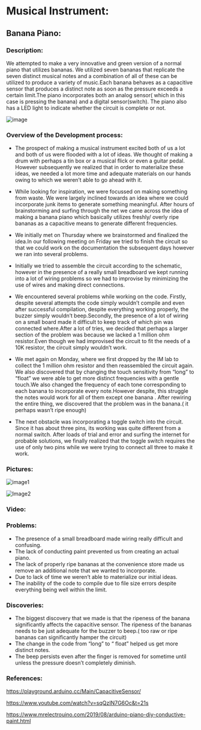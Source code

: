 # Musical Instrument:
## Banana Piano:

### Description:

We attempted to make a very innovative and green version of a normal piano that utilizes bananas.  We utilized seven bananas that replicate the seven distinct musical notes and a combination of all of these can be utilized to produce a variety of music.Each banana behaves as a capacitive sensor that produces a distinct note as soon as the pressure exceeds a certain limit.The piano incorporates both an analog sensor( which in this case is pressing the banana) and a digital sensor(switch). The piano also has a LED light to indicate whether the circuit is complete or not.

![image](https://user-images.githubusercontent.com/98395837/162841472-ed3c316e-ee7b-4b63-b64c-bb38d5b16585.png)


### Overview of the Development process:

- The prospect of making a musical instrument excited  both of us a lot and both of us were flooded with a lot of ideas. We thought of making a drum with perhaps a tin box or  a musical flick or even a guitar pedal. However subsequently we realized that in order to materialize these ideas, we needed a lot more time and adequate materials on our hands owing to which we weren’t able to go ahead with it.

- While looking for inspiration, we were focussed on making something from waste. We were largely inclined towards an idea where we could incorporate junk items to generate something meaningful. After hours of brainstorming and surfing through the net we came across the idea of making a banana piano which basically utilizes freshly/ overly ripe bananas as a capacitive means to generate different frequencies.

- We initially met on Thursday where we  brainstormed  and finalized the idea.In our following meeting on Friday we tried to finish the circuit so that we could work on the documentation the subsequent days however we ran into several problems.

- Initially we tried to assemble the circuit according to the schematic, however in the presence of a really small breadboard we kept running into a lot of wiring problems so we had to improvise by minimizing the use of wires and making direct connections.

- We encountered several problems while working on the code. Firstly, despite several attempts the code simply wouldn’t compile and even after successful compilation, despite everything working properly, the buzzer simply wouldn’t beep.Secondly, the presence of a lot of wiring on  a small board made it difficult to keep track of which pin was connected where.After a lot of tries, we decided that perhaps a larger section of the problem was because we lacked a 1 million ohm resistor.Even though we had improvised the circuit to fit the needs of a 10K resistor, the circuit simply wouldn’t work.

- We met again on Monday, where we first dropped by the IM lab to collect the 1 million ohm resistor and then reassembled the circuit again. We also discovered that by changing the touch sensitivity from “long” to “float” we were able to get more distinct frequencies with a gentle touch.We also changed the frequency of each tone corresponding to each  banana to incorporate every note.However despite, this struggle the notes would work for all of them except one banana . After rewiring the entire thing, we discovered that  the problem was in the banana.( it perhaps wasn’t ripe enough)

- The next obstacle was incorporating a toggle switch into the circuit. Since it has about three pins, its working was quite different from a normal switch. After loads of trial and error and surfing the internet for probable solutions, we finally realized that the toggle switch requires the use of only two pins while we were trying to connect all three to make it work.


### Pictures:
![image1](https://user-images.githubusercontent.com/98395837/162843328-f4181316-8b8e-459f-b832-06f6d501fa22.jpg)

![Image2](https://user-images.githubusercontent.com/98395837/162843425-33316410-d343-4ab3-9022-ae33930775dc.jpg)

### Video:



### Problems:
- The presence of a small breadboard made wiring really difficult and confusing.
- The lack of conducting paint prevented us from creating an actual piano.
- The lack of properly ripe bananas at the convenience store made us remove an additional note that we wanted to incorporate.
- Due to lack of time we weren’t able to materialize our initial ideas.
- The inability of the code to compile due to file size errors despite everything being well within the limit.

 ### Discoveries:
- The biggest discovery that we made is that the ripeness of the banana significantly affects the capacitive sensor. The ripeness of the bananas needs to be just adequate for the buzzer to beep.( too raw or ripe bananas can significantly hamper the circuit)
- The change in the code from “long” to “ float” helped us get more distinct notes.
- The beep persists even after the finger is removed for sometime until unless the pressure doesn’t completely diminish.

 ### References:
https://playground.arduino.cc/Main/CapacitiveSensor/

https://www.youtube.com/watch?v=sqQzIN7G6Oc&t=21s

https://www.mrelectrouino.com/2019/08/arduino-piano-diy-conductive-paint.html

